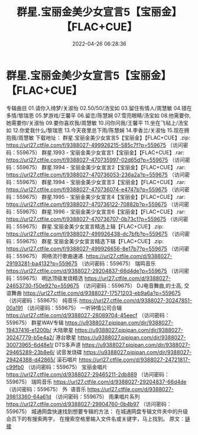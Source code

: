 ﻿---
title: 群星.宝丽金美少女宣言5【宝丽金】【FLAC+CUE】
date: 2022-04-26 06:28:36
categories: WAV车载音乐、镜像
tags: 国语流行
---
# 群星.宝丽金美少女宣言5【宝丽金】【FLAC+CUE】

专辑曲目
01.请你入绮梦/关淑怡
02.50/50/汤宝如
03.留住有情人/周慧敏
04.错在多情/黎瑞恩
05.梦游戏/王馨平
06.留恋/陈慧娴
07.雪亮眼睛/汤宝如
08.他需要你,她需要你/关淑怡
09.要你喜欢我/周慧敏
10.问你问我/王馨平
11.坐在飞毡上/汤宝如
12.你爱我什么/黎瑞恩
13.今天夜里总下雨/陈慧娴
14.李香兰/关淑怡
15.现在拥抱我/周慧敏
下载地址：
群星.宝丽金美少女宣言5【宝丽金】【FLAC+CUE】.zip: https://url27.ctfile.com/f/9388027-499926215-585c7f?p=559675
（访问密码：559675）
群星.1993 - 宝丽金美少女宣言1【宝丽金】【FLAC+CUE】.rar: https://url27.ctfile.com/f/9388027-470735997-02d65d?p=559675
（访问密码：559675）
群星.1994 - 宝丽金美少女宣言2【宝丽金】【FLAC+CUE】.rar: https://url27.ctfile.com/f/9388027-470736053-236a2a?p=559675
（访问密码：559675）
群星.1994 - 宝丽金美少女宣言3【宝丽金】【FLAC+CUE】.rar: https://url27.ctfile.com/f/9388027-470736074-e4747b?p=559675
（访问密码：559675）
群星.1995 - 宝丽金美少女宣言4【宝丽金】【FLAC+CUE】.rar: https://url27.ctfile.com/f/9388027-470736122-70882b?p=559675
（访问密码：559675）
群星.1996 - 宝丽金美少女宣言6【宝丽金】【FLAC+CUE】.rar: https://url27.ctfile.com/f/9388027-470736707-0b73c1?p=559675
（访问密码：559675）
群星.宝丽金美少女宣言精选上辑【FLAC+CUE】.zip: https://url27.ctfile.com/f/9388027-499926438-dc7bfb?p=559675
（访问密码：559675）
群星.宝丽金美少女宣言精选下辑【FLAC+CUE】.zip: https://url27.ctfile.com/f/9388027-499926656-8e17b7?p=559675
（访问密码：559675）
网络流行歌曲速递.
https://url27.ctfile.com/d/9388027-29193281-ba4132?p=559675
（访问密码：559675）
瑞鸣音乐
https://url27.ctfile.com/d/9388027-29204837-66d4de?p=559675
（访问密码：559675）
明达顶级发烧精选
https://url27.ctfile.com/d/9388027-24653730-f50e92?p=559675
（访问密码：559675）
DJ电音舞曲,的士高, 交谊舞曲
https://url27.ctfile.com/d/9388027-17571203-eb9a6a?p=559675
（访问密码：559675）
纯音乐
https://url27.ctfile.com/d/9388027-30247851-00a191
（访问密码：559675）
一听钟情公司合辑
https://url27.ctfile.com/d/9388027-28089704-45eecf
（访问密码：559675）
群星WAV专辑
https://u9388027.pipipan.com/dir/9388027-19437416-e1200b/
大陆歌星
https://u9388027.pipipan.com/dir/9388027-30247779-b5e4a2/
港台歌星
https://u9388027.pipipan.com/dir/9388027-30073965-6d48e1/
DTS多声道
https://u9388027.pipipan.com/dir/9388027-29465289-23b8e6/
试音发烧碟
https://u9388027.pipipan.com/dir/9388027-29424388-d42865/
滚石唱片
https://url27.ctfile.com/d/9388027-24721817-c99fb0
（访问密码：559675）
宝丽金唱片
https://url27.ctfile.com/d/9388027-29465211-2db889
（访问密码：559675）
瑞鸣音乐
https://url27.ctfile.com/d/9388027-29204837-66d4de
（访问密码：559675）
外  语音乐
https://url27.ctfile.com/d/9388027-39813360-64a61d
（访问密码：559675）
雨果唱片系列
https://url27.ctfile.com/d/9388027-29904760-0b4b97
（访问密码：559675）
城通网盘快速找到想要专辑的方法：
在城通网盘专辑文件夹中的升级会员下的有搜索两字，
在搜索空格里输入文件名或关键字，马上找到。
原文：[链接](https://blog.sina.com.cn/s/blog_1647c7e7601030wv2.html)
